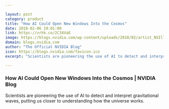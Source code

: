 ```yaml
---

layout: post
category: product
title: "How AI Could Open New Windows Into the Cosmos"
date: 2018-02-06 19:01:09
link: https://vrhk.co/2C34VaE
image: https://blogs.nvidia.com/wp-content/uploads/2018/02/artist_NSIllustration_CREDIT__NSF_LIGO_Sonoma_State_University_A._Simonnet.jpg
domain: blogs.nvidia.com
author: "The Official NVIDIA Blog"
icon: https://blogs.nvidia.com/favicon.ico
excerpt: "Scientists are pioneering the use of AI to detect and interpret gravitational waves, putting us closer to understanding how the universe works."

---
```


### How AI Could Open New Windows Into the Cosmos | NVIDIA Blog

Scientists are pioneering the use of AI to detect and interpret gravitational waves, putting us closer to understanding how the universe works.